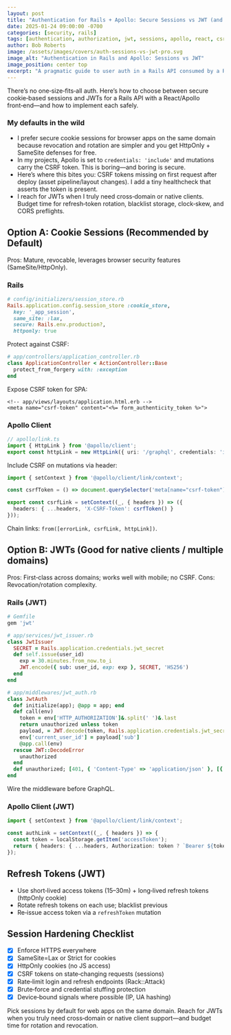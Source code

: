 ```yaml
---
layout: post
title: "Authentication for Rails + Apollo: Secure Sessions vs JWT (and How to Implement Both)"
date: 2025-01-24 09:00:00 -0700
categories: [security, rails]
tags: [authentication, authorization, jwt, sessions, apollo, react, csrf]
author: Bob Roberts
image: /assets/images/covers/auth-sessions-vs-jwt-pro.svg
image_alt: "Authentication in Rails and Apollo: Sessions vs JWT"
image_position: center top
excerpt: "A pragmatic guide to user auth in a Rails API consumed by a React/Apollo/TypeScript app: secure cookies + CSRF vs JWT tokens, trade‑offs, and reference snippets."
---
```




There’s no one‑size‑fits‑all auth. Here’s how to choose between secure cookie‑based sessions and JWTs for a Rails API with a React/Apollo front‑end—and how to implement each safely.

### My defaults in the wild

- I prefer secure cookie sessions for browser apps on the same domain because revocation and rotation are simpler and you get HttpOnly + SameSite defenses for free.
- In my projects, Apollo is set to `credentials: 'include'` and mutations carry the CSRF token. This is boring—and boring is secure.
- Here’s where this bites you: CSRF tokens missing on first request after deploy (asset pipeline/layout changes). I add a tiny healthcheck that asserts the token is present.
- I reach for JWTs when I truly need cross‑domain or native clients. Budget time for refresh‑token rotation, blacklist storage, clock‑skew, and CORS preflights.

## Option A: Cookie Sessions (Recommended by Default)

Pros: Mature, revocable, leverages browser security features (SameSite/HttpOnly).

### Rails

```ruby
# config/initializers/session_store.rb
Rails.application.config.session_store :cookie_store,
  key: '_app_session',
  same_site: :lax,
  secure: Rails.env.production?,
  httponly: true
```

Protect against CSRF:

```ruby
# app/controllers/application_controller.rb
class ApplicationController < ActionController::Base
  protect_from_forgery with: :exception
end
```

Expose CSRF token for SPA:

```erb
<!-- app/views/layouts/application.html.erb -->
<meta name="csrf-token" content="<%= form_authenticity_token %>">
```

### Apollo Client

```ts
// apollo/link.ts
import { HttpLink } from '@apollo/client';
export const httpLink = new HttpLink({ uri: '/graphql', credentials: 'include' });
```

Include CSRF on mutations via header:

```ts
import { setContext } from '@apollo/client/link/context';

const csrfToken = () => document.querySelector('meta[name="csrf-token"]')?.getAttribute('content') || '';

export const csrfLink = setContext((_, { headers }) => ({
  headers: { ...headers, 'X-CSRF-Token': csrfToken() }
}));
```

Chain links: `from([errorLink, csrfLink, httpLink])`.

## Option B: JWTs (Good for native clients / multiple domains)

Pros: First‑class across domains; works well with mobile; no CSRF. Cons: Revocation/rotation complexity.

### Rails (JWT)

```ruby
# Gemfile
gem 'jwt'
```

```ruby
# app/services/jwt_issuer.rb
class JwtIssuer
  SECRET = Rails.application.credentials.jwt_secret
  def self.issue(user_id)
    exp = 30.minutes.from_now.to_i
    JWT.encode({ sub: user_id, exp: exp }, SECRET, 'HS256')
  end
end
```

```ruby
# app/middlewares/jwt_auth.rb
class JwtAuth
  def initialize(app); @app = app; end
  def call(env)
    token = env['HTTP_AUTHORIZATION']&.split(' ')&.last
    return unauthorized unless token
    payload, = JWT.decode(token, Rails.application.credentials.jwt_secret, true, { algorithm: 'HS256' })
    env['current_user_id'] = payload['sub']
    @app.call(env)
  rescue JWT::DecodeError
    unauthorized
  end
  def unauthorized; [401, { 'Content-Type' => 'application/json' }, [{ error: 'unauthorized' }.to_json]]; end
end
```

Wire the middleware before GraphQL.

### Apollo Client (JWT)

```ts
import { setContext } from '@apollo/client/link/context';

const authLink = setContext((_, { headers }) => {
  const token = localStorage.getItem('accessToken');
  return { headers: { ...headers, Authorization: token ? `Bearer ${token}` : '' } };
});
```

## Refresh Tokens (JWT)

- Use short‑lived access tokens (15–30m) + long‑lived refresh tokens (httpOnly cookie)
- Rotate refresh tokens on each use; blacklist previous
- Re‑issue access token via a `refreshToken` mutation

## Session Hardening Checklist

- [x] Enforce HTTPS everywhere
- [x] SameSite=Lax or Strict for cookies
- [x] HttpOnly cookies (no JS access)
- [x] CSRF tokens on state‑changing requests (sessions)
- [x] Rate‑limit login and refresh endpoints (Rack::Attack)
- [x] Brute‑force and credential stuffing protection
- [x] Device‑bound signals where possible (IP, UA hashing)

Pick sessions by default for web apps on the same domain. Reach for JWTs when you truly need cross‑domain or native client support—and budget time for rotation and revocation.
